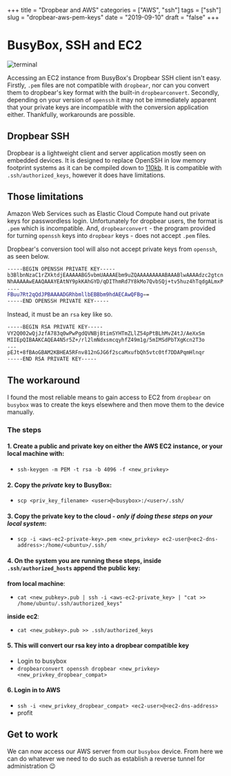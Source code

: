 +++
title = "Dropbear and AWS"
categories = ["AWS", "ssh"]
tags = ["ssh"]
slug = "dropbear-aws-pem-keys"
date = "2019-09-10"
draft = "false"
+++

# BusyBox, SSH and EC2

![terminal](/images/bash-terminal.png "terminal graphic")

Accessing an EC2 instance from BusyBox's Dropbear SSH client isn't easy. Firstly, `.pem` files are not compatible with `dropbear`, nor can you convert them to dropbear's key format with the built-in `dropbearconvert`. Secondly, depending on your version of `openssh` it may not be immediately apparent that your private keys are incompatible with the conversion application either. Thankfully, workarounds are possible.

## Dropbear SSH

Dropbear is a lightweight client and server application mostly seen on embedded devices. It is designed to replace OpenSSH in low memory footprint systems as it can be compiled down to [110kb][1].
It is compatible with `.ssh/authorized_keys`, however it does have limitations.

## Those limitations

Amazon Web Services such as Elastic Cloud Compute hand out private keys for passwordless login. Unfortunately for dropbear users, the format is `.pem` which is incompatible. And, `dropbearconvert` - the program provided for turning `openssh` keys into `dropbear` keys - does not accept `.pem` files.

Dropbear's conversion tool will also not accept private keys from `openssh`, as seen below.

```sh
-----BEGIN OPENSSH PRIVATE KEY-----
b3BlbnNzaC1rZXktdjEAAAAABG5vbmUAAAAEbm9uZQAAAAAAAAABAAABlwAAAAdzc2gtcn
NhAAAAAwEAAQAAAYEAtNY9pkKAhGYD/qDIThmRd7Y8kMo7QvbSQj+tv5huz4hTqdgALmxP
....
FBuu7Rt2qQdJPBAAAADGRhbmllbEBBbm9hdAECAwQFBg==
-----END OPENSSH PRIVATE KEY-----
```

Instead, it must be an `rsa` key like so.

```sh
-----BEGIN RSA PRIVATE KEY-----
VY2Q002wQjJzfA783q0wPwPgdQVNBj8timSYHTmZLlZ54pPtBLhMvZ4tJ/AeXxSm
MIIEpQIBAAKCAQEA4N5r5Z+/rl2lmNdxsmcqyhfZ49m1g/5mIMSdPbTXgKcn2T3o
...
pEJt+8fBAoGBAM2KBHEA5RFnv812nGJG6f2scaMxufbQh5vtc0tf7DDAPqmHlnqr
-----END RSA PRIVATE KEY-----
```

## The workaround

I found the most reliable means to gain access to EC2 from `dropbear` on `busybox` was to create the keys elsewhere and then move them to the device manually.

### The steps

#### 1. Create a public and private key on either the AWS EC2 instance, or your local machine with:

- `ssh-keygen -m PEM -t rsa -b 4096 -f <new_privkey>`

#### 2. Copy the _private_ key to BusyBox:

- `scp <priv_key_filename> <user>@<busybox>:/<user>/.ssh/`

#### 3. Copy the private key to the cloud - _only if doing these steps on your local system_:

- `scp -i <aws-ec2-private-key>.pem <new_privkey> ec2-user@<ec2-dns-address>:/home/<ubuntu>/.ssh/`

#### 4. On the system you are running these steps, inside `.ssh/authorized_hosts` append the public key:

**from local machine**:

- `cat <new_pubkey>.pub | ssh -i <aws-ec2-private_key> | "cat >> /home/ubuntu/.ssh/authorized_keys"`

**inside ec2**:

- `cat <new_pubkey>.pub >> .ssh/authorized_keys`

#### 5. This will convert our rsa key into a dropbear compatible key

- Login to busybox
- `dropbearconvert openssh dropbear <new_privkey> <new_privkey_dropbear_compat>`

#### 6. Login in to AWS

- `ssh -i <new_privkey_dropbear_compat> <ec2-user>@<ec2-dns-address>`
- profit

## Get to work

We can now access our AWS server from our `busybox` device. From here we can do whatever we need to do such as establish a reverse tunnel for administration 😉

[1]: https://lists.ucc.gu.uwa.edu.au/pipermail/dropbear/2004q3/000022.html
